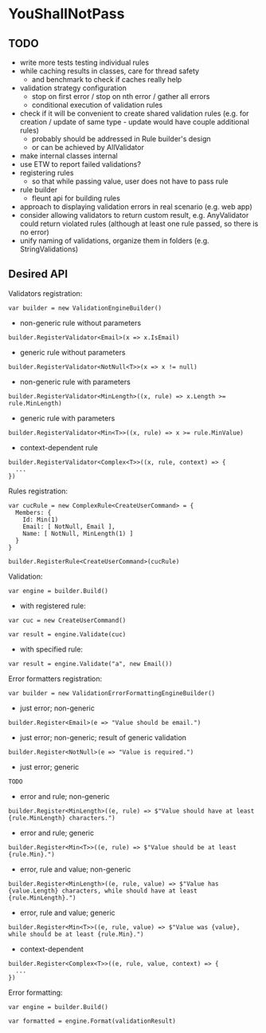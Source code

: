 YouShallNotPass
===

TODO
---

- write more tests testing individual rules
- while caching results in classes, care for thread safety
  - and benchmark to check if caches really help
- validation strategy configuration
  - stop on first error / stop on nth error / gather all errors
  - conditional execution of validation rules
- check if it will be convenient to create shared validation rules (e.g. for creation / update of same type - update would have couple additional rules)
  - probably should be addressed in Rule builder's design
  - or can be achieved by AllValidator
- make internal classes internal
- use ETW to report failed validations?
- registering rules
  - so that while passing value, user does not have to pass rule
- rule builder
  - fleunt api for building rules
- approach to displaying validation errors in real scenario (e.g. web app)
- consider allowing validators to return custom result, e.g. AnyValidator could return violated rules (although at least one rule passed, so there is no error)
- unify naming of validations, organize them in folders (e.g. StringValidations)



Desired API
---

Validators registration:

```
var builder = new ValidationEngineBuilder()
```

- non-generic rule without parameters

```
builder.RegisterValidator<Email>(x => x.IsEmail)
```

- generic rule without parameters

```
builder.RegisterValidator<NotNull<T>>(x => x != null)
```

- non-generic rule with parameters

```
builder.RegisterValidator<MinLength>((x, rule) => x.Length >= rule.MinLength)
```

- generic rule with parameters

```
builder.RegisterValidator<Min<T>>((x, rule) => x >= rule.MinValue)
```

- context-dependent rule

```
builder.RegisterValidator<Complex<T>>((x, rule, context) => {
  ...
})
```

Rules registration:

```
var cucRule = new ComplexRule<CreateUserCommand> = {
  Members: {
    Id: Min(1)
    Email: [ NotNull, Email ],
    Name: [ NotNull, MinLength(1) ]
  }
}

builder.RegisterRule<CreateUserCommand>(cucRule)
```

Validation:

```
var engine = builder.Build()
```

- with registered rule:

```
var cuc = new CreateUserCommand()

var result = engine.Validate(cuc)
```

- with specified rule:

```
var result = engine.Validate("a", new Email())
```

Error formatters registration:

```
var builder = new ValidationErrorFormattingEngineBuilder()
```

- just error; non-generic

```
builder.Register<Email>(e => "Value should be email.")
```

- just error; non-generic; result of generic validation

```
builder.Register<NotNull>(e => "Value is required.")
```

- just error; generic

```
TODO
```

- error and rule; non-generic

```
builder.Register<MinLength>((e, rule) => $"Value should have at least {rule.MinLength} characters.")
```

- error and rule; generic

```
builder.Register<Min<T>>((e, rule) => $"Value should be at least {rule.Min}.")
```

- error, rule and value; non-generic

```
builder.Register<MinLength>((e, rule, value) => $"Value has {value.Length} characters, while should have at least {rule.MinLength}.")
```

- error, rule and value; generic

```
builder.Register<Min<T>>((e, rule, value) => $"Value was {value}, while should be at least {rule.Min}.")
```

- context-dependent

```
builder.Register<Complex<T>>((e, rule, value, context) => {
  ...
})
```

Error formatting:

```
var engine = builder.Build()

var formatted = engine.Format(validationResult)
```
